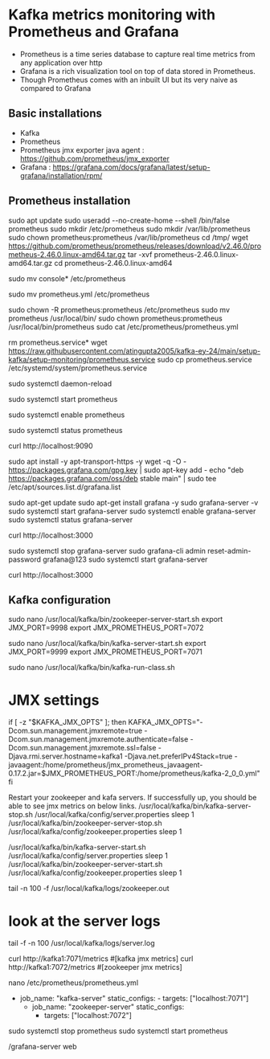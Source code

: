 # Kafka metrics monitoring with Prometheus and Grafana

- Prometheus is a time series database to capture real time metrics from any application over http
- Grafana is a rich visualization tool on top of data stored in Prometheus.
- Though Prometheus comes with an inbuilt UI but its very naive as compared to Grafana


## Basic installations
 - Kafka
 - Prometheus
 - Prometheus jmx exporter java agent : https://github.com/prometheus/jmx_exporter
 - Grafana : https://grafana.com/docs/grafana/latest/setup-grafana/installation/rpm/


## Prometheus installation
sudo apt update
sudo useradd --no-create-home --shell /bin/false prometheus
sudo mkdir /etc/prometheus
sudo mkdir /var/lib/prometheus
sudo chown prometheus:prometheus /var/lib/prometheus
cd /tmp/
wget https://github.com/prometheus/prometheus/releases/download/v2.46.0/prometheus-2.46.0.linux-amd64.tar.gz
tar -xvf prometheus-2.46.0.linux-amd64.tar.gz
cd prometheus-2.46.0.linux-amd64

sudo mv console* /etc/prometheus

sudo mv prometheus.yml /etc/prometheus

sudo chown -R prometheus:prometheus /etc/prometheus
sudo mv prometheus /usr/local/bin/
sudo chown prometheus:prometheus /usr/local/bin/prometheus
sudo cat /etc/prometheus/prometheus.yml

rm prometheus.service*
wget https://raw.githubusercontent.com/atingupta2005/kafka-ey-24/main/setup-kafka/setup-monitoring/prometheus.service
sudo cp prometheus.service /etc/systemd/system/prometheus.service

sudo systemctl daemon-reload

sudo systemctl start prometheus

sudo systemctl enable prometheus

sudo systemctl status prometheus

curl http://localhost:9090

sudo apt install -y apt-transport-https -y
wget -q -O - https://packages.grafana.com/gpg.key | sudo apt-key add -
echo "deb https://packages.grafana.com/oss/deb stable main" | sudo tee /etc/apt/sources.list.d/grafana.list

sudo apt-get update
sudo apt-get install grafana -y
sudo grafana-server -v
sudo systemctl start grafana-server
sudo systemctl enable grafana-server
sudo systemctl status grafana-server

curl http://localhost:3000

sudo systemctl stop grafana-server
sudo grafana-cli admin reset-admin-password grafana@123
sudo systemctl start grafana-server

curl http://localhost:3000

## Kafka configuration
sudo nano /usr/local/kafka/bin/zookeeper-server-start.sh
export JMX_PORT=9998
export JMX_PROMETHEUS_PORT=7072

sudo nano /usr/local/kafka/bin/kafka-server-start.sh
export JMX_PORT=9999
export JMX_PROMETHEUS_PORT=7071

sudo nano /usr/local/kafka/bin/kafka-run-class.sh
# JMX settings
if [ -z "$KAFKA_JMX_OPTS" ]; then
 KAFKA_JMX_OPTS="-Dcom.sun.management.jmxremote=true -Dcom.sun.management.jmxremote.authenticate=false -Dcom.sun.management.jmxremote.ssl=false -Djava.rmi.server.hostname=kafka1 -Djava.net.preferIPv4Stack=true -javaagent:/home/prometheus/jmx_prometheus_javaagent-0.17.2.jar=$JMX_PROMETHEUS_PORT:/home/prometheus/kafka-2_0_0.yml"
fi

Restart your zookeeper and kafa servers. If successfully up, you should be able to see jmx metrics on below links.
/usr/local/kafka/bin/kafka-server-stop.sh /usr/local/kafka/config/server.properties
sleep 1
/usr/local/kafka/bin/zookeeper-server-stop.sh /usr/local/kafka/config/zookeeper.properties
sleep 1

/usr/local/kafka/bin/kafka-server-start.sh /usr/local/kafka/config/server.properties
sleep 1
/usr/local/kafka/bin/zookeeper-server-start.sh /usr/local/kafka/config/zookeeper.properties
sleep 1


tail -n 100 -f /usr/local/kafka/logs/zookeeper.out
# look at the server logs
tail -f -n 100 /usr/local/kafka/logs/server.log


curl http://kafka1:7071/metrics #[kafka jmx metrics]
curl http://kafka1:7072/metrics #[zookeeper jmx metrics]


nano /etc/prometheus/prometheus.yml
- job_name: "kafka-server"
    static_configs:
      - targets: ["localhost:7071"]
  - job_name: "zookeeper-server"
    static_configs:
      - targets: ["localhost:7072"]


sudo systemctl stop prometheus
sudo systemctl start prometheus

/grafana-server web

